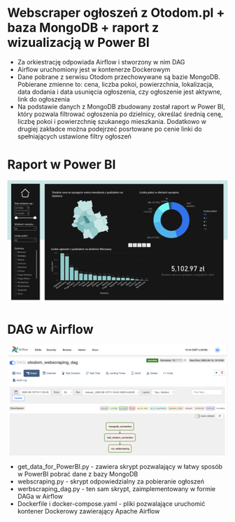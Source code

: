 # Webscraper ogłoszeń z Otodom.pl + baza MongoDB + raport z wizualizacją w Power BI

- Za orkiestrację odpowiada Airflow i stworzony w nim DAG
- Airflow uruchomiony jest w kontenerze Dockerowym
- Dane pobrane z serwisu Otodom przechowywane są bazie MongoDB. Pobierane zmienne to: cena, liczba pokoi, powierzchnia, lokalizacja, data dodania i data usunięcia ogłoszenia, czy ogłoszenie jest aktywne, link do ogłoszenia
- Na podstawie danych z MongoDB zbudowany został raport w Power BI, który pozwala filtrować ogłoszenia po dzielnicy, określać średnią cenę, liczbę pokoi i powierzchnię szukanego mieszkania. Dodatkowo w drugiej zakładce można podejrzeć posrtowane po cenie linki do spełniających ustawione filtry ogłoszeń

# Raport w Power BI

![Power BI](/img/powerbi.png)

# DAG w Airflow

![Airflow](/img/airflow.png)

- get_data_for_PowerBI.py - zawiera skrypt pozwalający w łatwy sposób w PowerBI pobrać dane z bazy MongoDB
- webscraping.py - skrypt odpowiedzialny za pobieranie ogłoszeń
- werbscraping_dag.py - ten sam skrypt, zaimplementowany w formie DAGa w Airflow
- Dockerfile i docker-compose.yaml - pliki pozwalające uruchomić kontener Dockerowy zawierający Apache Airflow
